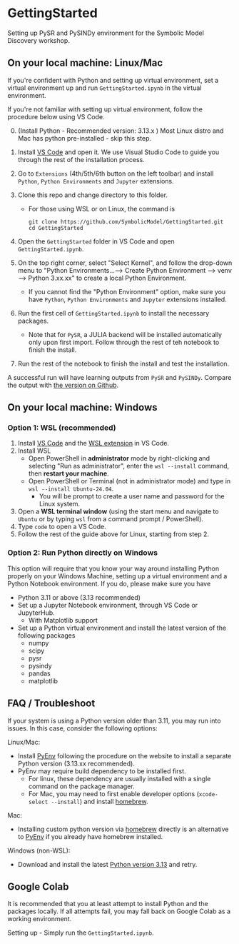 # GettingStarted
Setting up PySR and PySINDy environment for the Symbolic Model Discovery workshop.

## On your local machine: Linux/Mac
If you're confident with Python and setting up virtual environment, set a virtual environment up and run `GettingStarted.ipynb` in the virtual environment. 

If you're not familiar with setting up virtual environment, follow the procedure below using VS Code.

0. (Install Python - Recommended version: 3.13.x )
   Most Linux distro and Mac has python pre-installed - skip this step.

1. Install [VS Code](https://code.visualstudio.com/Download) and open it.
    We use Visual Studio Code to guide you through the rest of the installation process.

2. Go to `Extensions` (4th/5th/6th button on the left toolbar) and install `Python`, `Python Environments` and `Jupyter` extensions.

3. Clone this repo and change directory to this folder.

   - For those using WSL or on Linux, the command is

     ```
     git clone https://github.com/SymbolicModel/GettingStarted.git
     cd GettingStarted
     ```

4. Open the `GettingStarted` folder in VS Code and open `GettingStarted.ipynb`.

5. On the top right corner, select "Select Kernel", and follow the drop-down menu to "Python Environments...--> Create Python Environment --> venv --> Python 3.xx.xx" to create a local Python Environment.

   - If you cannot find the "Python Environment" option, make sure you have `Python`, `Python Environments` and `Jupyter` extensions installed.

6. Run the first cell of `GettingStarted.ipynb` to install the necessary packages.

   - Note that for `PySR`, a JULIA backend will be installed automatically only upon first import. Follow through the rest of teh notebook to finish the install.


7. Run the rest of the notebook to finish the install and test the installation.

A successful run will have learning outputs from `PySR` and `PySINDy`. Compare the output with [the version on Github](GettingStarted.ipynb). 
## On your local machine: Windows
### Option 1: WSL (recommended)

1. Install [VS Code](https://code.visualstudio.com/Download) and the [WSL extension](https://marketplace.visualstudio.com/items?itemName=ms-vscode-remote.remote-wsl) in VS Code.
2. Install WSL
   - Open PowerShell in **administrator** mode by right-clicking and selecting "Run as administrator", enter the `wsl --install` command, then **restart your machine**.
   - Open PowerShell or Terminal (not in administrator mode) and type in `wsl --install Ubuntu-24.04`.
     - You will be prompt to create a user name and password for the Linux system.
3. Open a **WSL terminal window** (using the start menu and navigate to `Ubuntu` or by typing `wsl` from a command prompt / PowerShell).
4. Type `code` to open a VS Code. 
5. Follow the rest of the guide above for Linux, starting from step 2.

### Option 2: Run Python directly on Windows

This option will require that you know your way around installing Python properly on your Windows Machine, setting up a virtual environment and a Python Notebook environment. If you do, please make sure you have

- Python 3.11 or above (3.13 recommended)
- Set up a Jupyter Notebook environment, through VS Code or JupyterHub.
  - With Matplotlib support
- Set up a Python virtual environment and install the latest version of the following packages
  - numpy
  - scipy
  - pysr
  - pysindy
  - pandas
  - matplotlib


## FAQ / Troubleshoot
If your system is using a Python version older than 3.11, you may run into issues. In this case, consider the following options:

Linux/Mac:
- Install [PyEnv](https://github.com/pyenv/pyenv) following the procedure on the website to install a separate Python version (3.13.xx recommended).
- PyEnv may require build dependency to be installed first.
  - For linux, these dependency are usually installed with a single command on the package manager.
  - For Mac, you may need to first enable developer options (`xcode-select --install`) and install [homebrew](https://brew.sh).


Mac:
- Installing custom python version via [homebrew](https://docs.brew.sh/Homebrew-and-Python) directly is an alternative to [PyEnv](https://github.com/pyenv/pyenv) if you already have homebrew installed.
  

Windows (non-WSL):
- Download and install the latest [Python version 3.13](https://www.python.org/downloads/windows/) and retry.
  
## Google Colab
It is recommended that you at least attempt to install Python and the packages locally. If all attempts fail, you may fall back on Google Colab as a working environment.

Setting up - Simply run the `GettingStarted.ipynb`.
